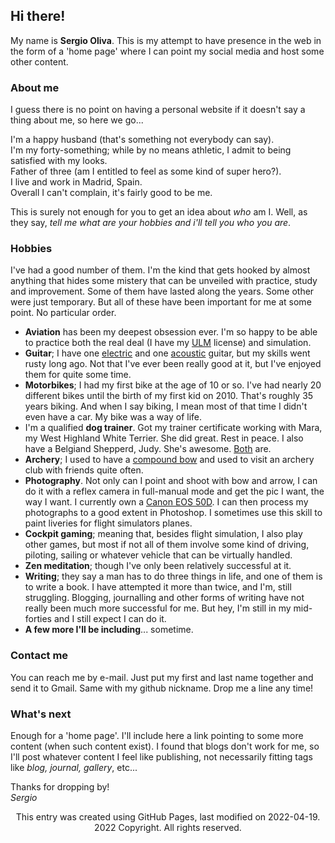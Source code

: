 ## Hi there!

My name is **Sergio Oliva**. 
This is my attempt to have presence in the web in the form of a 'home page' where I can point my social media and host some other content.

### About me  

I guess there is no point on having a personal website if it doesn't say a thing about me, so here we go...  

I'm a happy husband (that's something not everybody can say).  
I'm my forty-something; while by no means athletic, I admit to being satisfied with my looks.  
Father of three (am I entitled to feel as some kind of super hero?).  
I live and work in Madrid, Spain.  
Overall I can't complain, it's fairly good to be me.  

This is surely not enough for you to get an idea about _who_ am I. Well, as they say, _tell me what are your hobbies and i'll tell you who you are_.

### Hobbies  

I've had a good number of them. I'm the kind that gets hooked by almost anything that hides some mistery that can be unveiled with practice, study and improvement. Some of them have lasted along the years. Some other were just temporary. But all of these have been important for me at some point.  No particular order.

- **Aviation** has been my deepest obsession ever. I'm so happy to be able to practice both the real deal (I have my [ULM](https://en.wikipedia.org/wiki/Tecnam_P2002_Sierra) license) and simulation.
- **Guitar**; I have one [electric](https://www.instagram.com/p/kh5hCTHe7_/) and one [acoustic](https://www.instagram.com/p/MoEmFMne6k/) guitar, but my skills went rusty long ago. Not that I've ever been really good at it, but I've enjoyed them for quite some time.
- **Motorbikes**; I had my first bike at the age of 10 or so. I've had nearly 20 different bikes until the birth of my first kid on 2010. That's roughly 35 years biking. And when I say biking, I mean most of that time I didn't even have a car. My bike was a way of life.  
- I'm a qualified **dog trainer**. Got my trainer certificate working with Mara, my West Highland White Terrier. She did great. Rest in peace. I also have a Belgiand Shepperd, Judy. She's awesome. [Both](https://www.instagram.com/p/NouNMyne_7/) are.
- **Archery**; I used to have a [compound bow](https://en.wikipedia.org/wiki/Compound_bow) and used to visit an archery club with friends quite often.
- **Photography**. Not only can I point and shoot with bow and arrow, I can do it with a reflex camera in full-manual mode and get the pic I want, the way I want. I currently own a [Canon EOS 50D](https://en.wikipedia.org/wiki/Canon_EOS_50D). I can then process my photographs to a good extent in Photoshop. I sometimes use this skill to paint liveries for flight simulators planes.
- **Cockpit gaming**; meaning that, besides flight simulation, I also play other games, but most if not all of them involve some kind of driving, piloting, sailing or whatever vehicle that can be virtually handled.
- **Zen meditation**; though I've only been relatively successful at it.
- **Writing**; they say a man has to do three things in life, and one of them is to write a book. I have attempted it more than twice, and I'm, still struggling. Blogging, journalling and other forms of writing have not really been much more successful for me. But hey, I'm still in my mid-forties and I still expect I can do it.
- **A few more I'll be including**... sometime.

### Contact me

You can reach me by e-mail. Just put my first and last name together and send it to Gmail. Same with my github nickname. Drop me a line any time!

### What's next

Enough for a 'home page'. I'll include here a link pointing to some more content (when such content exist). I found that blogs don't work for me, so I'll post whatever content I feel like publishing, not necessarily fitting tags like _blog, journal, gallery_, etc...


Thanks for dropping by!  
_Sergio_    

<p align="center">
This entry was created using GitHub Pages, last modified on 2022-04-19.
<br>2022 Copyright. All rights reserved.
</p>



